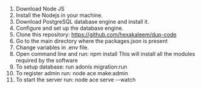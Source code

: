 1.	Download Node JS
2.	Install the Nodejs in your machine.
3.	Download PostgreSQL database engine and install it.
4.	Configure and set up the database engine.
5.	Clone this repository: https://github.com/hexakaleem/dup-code
6.	Go to the main directory where the packages.json is present
7.	Change variables in .env file.
8.	Open command line and run:
npm install
This will install all the modules required by the software
9.	To setup database: run
	adonis migration:run
10.	To register admin run:
	node ace make:admin
11.	To start the server run:
node ace serve --watch

